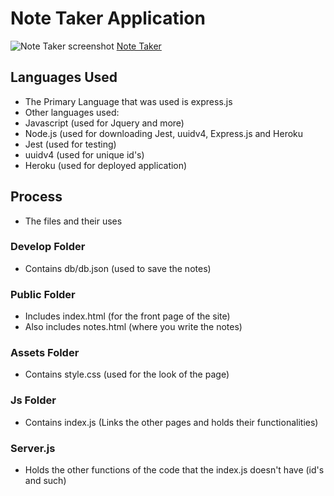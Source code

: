 # Note Taker Application

![Note Taker screenshot](https://user-images.githubusercontent.com/74930599/108614930-f4a66400-73cc-11eb-998a-7c852b11b159.png)
[Note Taker](https://peaceful-everglades-47355.herokuapp.com/)

## Languages Used

* The Primary Language that was used is express.js
* Other languages used:
* Javascript (used for Jquery and more)
* Node.js (used for downloading Jest, uuidv4, Express.js and Heroku
* Jest (used for testing)
* uuidv4 (used for unique id's)
* Heroku (used for deployed application)

## Process

* The files and their uses

### Develop Folder

* Contains db/db.json (used to save the notes)

### Public Folder

* Includes index.html (for the front page of the site)
* Also includes notes.html (where you write the notes)

### Assets Folder

* Contains style.css (used for the look of the page)

### Js Folder

* Contains index.js (Links the other pages and holds their functionalities)

### Server.js

* Holds the other functions of the code that the index.js doesn't have (id's and such)
